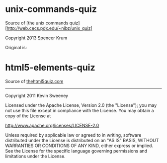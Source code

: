 unix-commands-quiz
==================

Source of [the unix commands quiz][http://web.cecs.pdx.edu/~nibz/unix_quiz]

Copyright 2013 Spencer Krum

Original is:

html5-elements-quiz
===================

Source of [thehtml5quiz.com](http://thehtml5quiz.com)

-----------------------------------------

Copyright 2011 Kevin Sweeney

Licensed under the Apache License, Version 2.0 (the "License");
you may not use this file except in compliance with the License.
You may obtain a copy of the License at

   http://www.apache.org/licenses/LICENSE-2.0

Unless required by applicable law or agreed to in writing, software
distributed under the License is distributed on an "AS IS" BASIS,
WITHOUT WARRANTIES OR CONDITIONS OF ANY KIND, either express or implied.
See the License for the specific language governing permissions and
limitations under the License.
